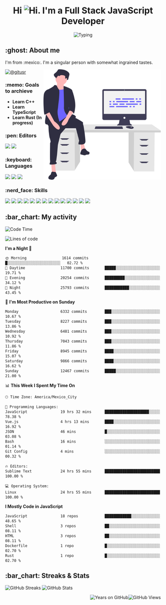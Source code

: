 <h1 align="center">Hi <img src="https://emojis.slackmojis.com/emojis/images/1579216111/7550/pikachu_wave.gif?1579216111" alt="Hi" width="28" />. I'm a Full Stack JavaScript Developer</h1>

<p align="center">  <picture><img src="https://readme-typing-svg.herokuapp.com?color=0389FF&amp;center=true&amp;lines=I+%E2%9D%A4%EF%B8%8F+JavaScript;I+%E2%9D%A4%EF%B8%8F+Anime;I+%E2%9D%A4%EF%B8%8F+Nature" alt="Typing" /></picture>
</p>

<h2>:ghost: About me</h2>

<p>I'm from :mexico:. I'm a singular person with somewhat ingrained tastes.</p>

<picture><img src="https://github.com/hypernova7/hypernova7/raw/main/static/images/undraw_feeling_proud_qne1.svg" align="right" alt="Hero Image" width="380" /></picture>

<p>    <a href="https://t.me/gitusr"><picture><img src="https://genx.vercel.app/api/icon/telegram" alt="@gitusr" /></picture></a>
</p>

<h3>:memo: Goals to archieve</h3>

<ul>
    <li><strong>Learn C++</strong></li>
    <li><strong>Learn TypeScript</strong></li>
    <li><strong>Learn Rust (In progress)</strong></li>
</ul>

<h3>:pen: Editors</h3>

<p>    <picture><img src="https://genx.vercel.app/api/icon/sublimetext" /></picture>
    <picture><img src="https://genx.vercel.app/api/icon/neovim" /></picture>
</p>

<h3>:keyboard: Languages</h3>

<p>    <picture><img src="https://genx.vercel.app/api/icon/javascript" /></picture>
    <picture><img src="https://genx.vercel.app/api/icon/rust" /></picture>
    <picture><img src="https://genx.vercel.app/api/icon/php" /></picture>
</p>

<h3>:nerd_face: Skills</h3>

<p>    <picture><img src="https://genx.vercel.app/api/icon/git" /></picture>
    <picture><img src="https://genx.vercel.app/api/icon/docker" /></picture>
    <picture><img src="https://genx.vercel.app/api/icon/heroku" /></picture>
    <picture><img src="https://genx.vercel.app/api/icon/firebase" /></picture>
    <picture><img src="https://genx.vercel.app/api/icon/sentry" /></picture>
    <picture><img src="https://genx.vercel.app/api/icon/node.js" /></picture>
    <picture><img src="https://genx.vercel.app/api/icon/pnpm" /></picture>
    <picture><img src="https://genx.vercel.app/api/icon/yarn" /></picture>
    <picture><img src="https://genx.vercel.app/api/icon/vue.js" /></picture>
    <picture><img src="https://genx.vercel.app/api/icon/nuxt.js" /></picture>
    <picture><img src="https://genx.vercel.app/api/icon/react" /></picture>
    <picture><img src="https://genx.vercel.app/api/icon/next.js" /></picture>
    <picture><img src="https://genx.vercel.app/api/icon/tailwindcss" /></picture>
    <picture><img src="https://genx.vercel.app/api/icon/webpack" /></picture>
</p>

<h2>:bar_chart: My activity</h2>

<!--START_SECTION:waka-->
![Code Time](http://img.shields.io/badge/Code%20Time-2%2C201%20hrs%2035%20mins-blue)

![Lines of code](https://img.shields.io/badge/From%20Hello%20World%20I%27ve%20Written-4.7%20million%20lines%20of%20code-blue)

**I'm a Night 🦉** 

```text
🌞 Morning                1614 commits        █░░░░░░░░░░░░░░░░░░░░░░░░   02.72 % 
🌆 Daytime                11700 commits       █████░░░░░░░░░░░░░░░░░░░░   19.71 % 
🌃 Evening                20254 commits       █████████░░░░░░░░░░░░░░░░   34.12 % 
🌙 Night                  25793 commits       ███████████░░░░░░░░░░░░░░   43.45 % 
```
📅 **I'm Most Productive on Sunday** 

```text
Monday                   6332 commits        ███░░░░░░░░░░░░░░░░░░░░░░   10.67 % 
Tuesday                  8227 commits        ███░░░░░░░░░░░░░░░░░░░░░░   13.86 % 
Wednesday                6481 commits        ███░░░░░░░░░░░░░░░░░░░░░░   10.92 % 
Thursday                 7043 commits        ███░░░░░░░░░░░░░░░░░░░░░░   11.86 % 
Friday                   8945 commits        ████░░░░░░░░░░░░░░░░░░░░░   15.07 % 
Saturday                 9866 commits        ████░░░░░░░░░░░░░░░░░░░░░   16.62 % 
Sunday                   12467 commits       █████░░░░░░░░░░░░░░░░░░░░   21.00 % 
```


📊 **This Week I Spent My Time On** 

```text
🕑︎ Time Zone: America/Mexico_City

💬 Programming Languages: 
JavaScript               19 hrs 32 mins      ████████████████████░░░░░   78.38 % 
Vue.js                   4 hrs 13 mins       ████░░░░░░░░░░░░░░░░░░░░░   16.92 % 
JSON                     46 mins             █░░░░░░░░░░░░░░░░░░░░░░░░   03.08 % 
Bash                     16 mins             ░░░░░░░░░░░░░░░░░░░░░░░░░   01.14 % 
Git Config               4 mins              ░░░░░░░░░░░░░░░░░░░░░░░░░   00.32 % 

🔥 Editors: 
Sublime Text             24 hrs 55 mins      █████████████████████████   100.00 % 

💻 Operating System: 
Linux                    24 hrs 55 mins      █████████████████████████   100.00 % 
```

**I Mostly Code in JavaScript** 

```text
JavaScript               18 repos            ████████████░░░░░░░░░░░░░   48.65 % 
Shell                    3 repos             ██░░░░░░░░░░░░░░░░░░░░░░░   08.11 % 
HTML                     3 repos             ██░░░░░░░░░░░░░░░░░░░░░░░   08.11 % 
Dockerfile               1 repo              █░░░░░░░░░░░░░░░░░░░░░░░░   02.70 % 
Rust                     1 repo              █░░░░░░░░░░░░░░░░░░░░░░░░   02.70 % 
```




<!--END_SECTION:waka-->

<h2>:bar_chart: Streaks &amp; Stats</h2>

<p aling="center">  <picture><source media="(prefers-color-scheme: dark)" srcset="https://github-readme-streak-stats.herokuapp.com/?user=hypernova7&amp;hide_border=true&amp;boder_radius=0&amp;theme=nord"><img src="https://github-readme-streak-stats.herokuapp.com/?user=hypernova7&amp;hide_border=true&amp;boder_radius=0" alt="GitHub Streaks" width="49%" /></picture>
  <picture><source media="(prefers-color-scheme: dark)" srcset="https://gitcard.vercel.app/api?username=hypernova7&amp;show_icons=true&amp;hide_border=true&amp;boder_radius=0&amp;theme=nord"><img src="https://gitcard.vercel.app/api?username=hypernova7&amp;show_icons=true&amp;hide_border=true&amp;boder_radius=0" alt="GitHub Stats" width="49%" /></picture>
</p>

<picture><img src="https://genx.vercel.app/api/views/hypernova7" align="right" alt="GitHub Views" /></picture>
<picture><img src="https://badge.deta.dev/github/years/hypernova7" align="right" alt="Years on GitHub" /></picture>
